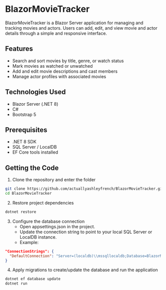# BlazorMovieTracker

BlazorMovieTracker is a Blazor Server application for managing and tracking movies and actors. Users can add, edit, and view movie and actor details through a simple and responsive interface.

## Features

- Search and sort movies by title, genre, or watch status
- Mark movies as watched or unwatched
- Add and edit movie descriptions and cast members
- Manage actor profiles with associated movies

## Technologies Used

- Blazor Server (.NET 8)
- C#
- Bootstrap 5

## Prerequisites

- .NET 8 SDK 
- SQL Server / LocalDB
- EF Core tools installed

## Getting the Code

1. Clone the repository and enter the folder
```bash
git clone https://github.com/actuallyashleyfrench/BlazorMovieTracker.git
cd BlazorMovieTracker
```

2. Restore project dependencies
```bash
dotnet restore
```

3. Configure the database connection
   - Open appsettings.json in the project.
   - Update the connection string to point to your local SQL Server or LocalDB instance.
   - Example:
```json
"ConnectionStrings": {
  "DefaultConnection": "Server=(localdb)\\mssqllocaldb;Database=BlazorMovieTrackerDb;Trusted_Connection=True;MultipleActiveResultSets=true"
}
```

4. Apply migrations to create/update the database and run the application
```bash
dotnet ef database update
dotnet run
```



